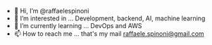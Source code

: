 - 👋 Hi, I’m @raffaelespinoni
- 👀 I’m interested in ...  Development, backend, AI, machine learning
- 🌱 I’m currently learning ...  DevOps and AWS 
- 📫 How to reach me ...  that's my mail raffaele.spinoni@gmail.com

<!---
raffaelespinoni/raffaelespinoni is a ✨ special ✨ repository because its `README.md` (this file) appears on your GitHub profile.
You can click the Preview link to take a look at your changes.
--->
